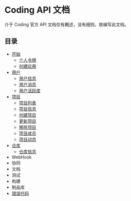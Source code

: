 # Coding API 文档

介于 Coding 官方 API 文档仅有概述，没有细则，故编写此文档。

## 目录

* [开始](begin/readme.md)
    * [个人令牌](begin/access_token.md)
    * [创建应用](begin/app_token.md)
* [用户](user/readme.md)
    * [用户信息](user/info.md)
    * [用户消息](user/notice.md)
    * [用户活跃度](user/active.md)
* [项目](project/readme.md)
    * [项目列表](project/list.md)
    * [项目信息](project/info.md)
    * [创建项目](project/create.md)
    * [更新项目](project/update.md)
    * [移除项目](project/delete.md)
    * [项目成员](project/member.md)
    * [项目动态](project/active.md)
* [仓库](repository/readme.md)
    * [仓库信息](repository/info.md)
* WebHook
* 协同
* 文档
* 测试
* 构建
* 制品库
* [错误代码](error.md)